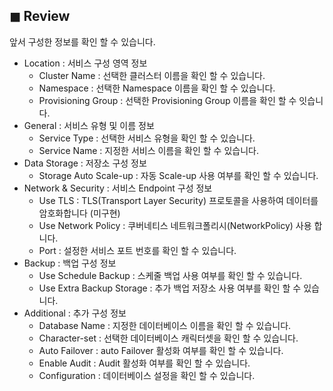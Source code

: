 ## &#9724; Review
앞서 구성한 정보를 확인 할 수 있습니다.

+ Location : 서비스 구성 영역 정보
  - Cluster Name : 선택한 클러스터 이름을 확인 할 수 있습니다.
  - Namespace : 선택한 Namespace 이름을 확인 할 수 있습니다.
  - Provisioning Group : 선택한 Provisioning Group 이름을 확인 할 수 잇습니다.
+ General : 서비스 유형 및 이름 정보
  - Service Type : 선택한 서비스 유형을 확인 할 수 있습니다.
  - Service Name : 지정한 서비스 이름을 확인 할 수 있습니다.
+ Data Storage : 저장소 구성 정보
  - Storage Auto Scale-up : 자동 Scale-up 사용 여부를 확인 할 수 있습니다.
+ Network & Security : 서비스 Endpoint 구성 정보
  - Use TLS : TLS(Transport Layer Security) 프로토콜을 사용하여 데이터를 암호화합니다 (미구현)
  - Use Network Policy : 쿠버네티스 네트워크폴리시(NetworkPolicy) 사용 합니다.
  - Port : 설정한 서비스 포트 번호를 확인 할 수 있습니다.
+ Backup : 백업 구성 정보
  - Use Schedule Backup : 스케줄 백업 사용 여부를 확인 할 수 있습니다.
  - Use Extra Backup Storage : 추가 백업 저장소 사용 여부를 확인 할 수 있습니다.
+ Additional : 추가 구성 정보
  - Database Name : 지정한 데이터베이스 이름을 확인 할 수 있습니다.
  - Character-set : 선택한 데이터베이스 캐릭터셋을 확인 할 수 있습니다.
  - Auto Failover : auto Failover 활성화 여부를 확인 할 수 있습니다.
  - Enable Audit : Audit 활성화 여부를 확인 할 수 있습니다.
  - Configuration : 데이터베이스 설정을 확인 할 수 있습니다.
